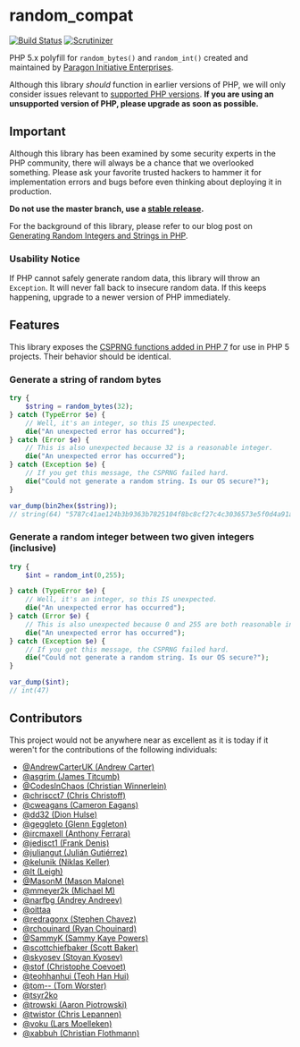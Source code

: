 # random_compat

[![Build Status](https://travis-ci.org/paragonie/random_compat.svg?branch=master)](https://travis-ci.org/paragonie/random_compat)
[![Scrutinizer](https://scrutinizer-ci.com/g/paragonie/random_compat/badges/quality-score.png?b=master)](https://scrutinizer-ci.com/g/paragonie/random_compat)

PHP 5.x polyfill for `random_bytes()` and `random_int()` created and maintained
by [Paragon Initiative Enterprises](https://paragonie.com).

Although this library *should* function in earlier versions of PHP, we will only
consider issues relevant to [supported PHP versions](https://secure.php.net/supported-versions.php).
**If you are using an unsupported version of PHP, please upgrade as soon as possible.**

## Important

Although this library has been examined by some security experts in the PHP 
community, there will always be a chance that we overlooked something. Please 
ask your favorite trusted hackers to hammer it for implementation errors and
bugs before even thinking about deploying it in production.

**Do not use the master branch, use a [stable release](https://github.com/paragonie/random_compat/releases/latest).**

For the background of this library, please refer to our blog post on 
[Generating Random Integers and Strings in PHP](https://paragonie.com/blog/2015/07/how-safely-generate-random-strings-and-integers-in-php).

### Usability Notice

If PHP cannot safely generate random data, this library will throw an `Exception`.
It will never fall back to insecure random data. If this keeps happening, upgrade
to a newer version of PHP immediately.

## Features

This library exposes the [CSPRNG functions added in PHP 7](https://secure.php.net/manual/en/ref.csprng.php)
for use in PHP 5 projects. Their behavior should be identical.

### Generate a string of random bytes

```php
try {
    $string = random_bytes(32);
} catch (TypeError $e) {
    // Well, it's an integer, so this IS unexpected.
    die("An unexpected error has occurred"); 
} catch (Error $e) {
    // This is also unexpected because 32 is a reasonable integer.
    die("An unexpected error has occurred");
} catch (Exception $e) {
    // If you get this message, the CSPRNG failed hard.
    die("Could not generate a random string. Is our OS secure?");
}

var_dump(bin2hex($string));
// string(64) "5787c41ae124b3b9363b7825104f8bc8cf27c4c3036573e5f0d4a91ad2eeac6f"
```

### Generate a random integer between two given integers (inclusive)

```php
try {
    $int = random_int(0,255);

} catch (TypeError $e) {
    // Well, it's an integer, so this IS unexpected.
    die("An unexpected error has occurred"); 
} catch (Error $e) {
    // This is also unexpected because 0 and 255 are both reasonable integers.
    die("An unexpected error has occurred");
} catch (Exception $e) {
    // If you get this message, the CSPRNG failed hard.
    die("Could not generate a random string. Is our OS secure?");
}

var_dump($int);
// int(47)
```

## Contributors

This project would not be anywhere near as excellent as it is today if it 
weren't for the contributions of the following individuals:

* [@AndrewCarterUK (Andrew Carter)](https://github.com/AndrewCarterUK)
* [@asgrim (James Titcumb)](https://github.com/asgrim)
* [@CodesInChaos (Christian Winnerlein)](https://github.com/CodesInChaos)
* [@chriscct7 (Chris Christoff)](https://github.com/chriscct7)
* [@cweagans (Cameron Eagans)](https://github.com/cweagans)
* [@dd32 (Dion Hulse)](https://github.com/dd32)
* [@geggleto (Glenn Eggleton)](https://github.com/geggleto)
* [@ircmaxell (Anthony Ferrara)](https://github.com/ircmaxell)
* [@jedisct1 (Frank Denis)](https://github.com/jedisct1)
* [@juliangut (Julián Gutiérrez)](https://github.com/juliangut)
* [@kelunik (Niklas Keller)](https://github.com/kelunik)
* [@lt (Leigh)](https://github.com/lt)
* [@MasonM (Mason Malone)](https://github.com/MasonM)
* [@mmeyer2k (Michael M)](https://mmeyer2k)
* [@narfbg (Andrey Andreev)](https://github.com/narfbg)
* [@oittaa](https://github.com/oittaa)
* [@redragonx (Stephen Chavez)](https://github.com/redragonx)
* [@rchouinard (Ryan Chouinard)](https://github.com/rchouinard)
* [@SammyK (Sammy Kaye Powers)](https://github.com/SammyK)
* [@scottchiefbaker (Scott Baker)](https://github.com/scottchiefbaker)
* [@skyosev (Stoyan Kyosev)](https://github.com/skyosev)
* [@stof (Christophe Coevoet)](https://github.com/stof)
* [@teohhanhui (Teoh Han Hui)](https://github.com/teohhanhui)
* [@tom-- (Tom Worster)](https://github.com/tom--)
* [@tsyr2ko](https://github.com/tsyr2ko)
* [@trowski (Aaron Piotrowski)](https://github.com/trowski)
* [@twistor (Chris Lepannen)](https://github.com/twistor)
* [@voku (Lars Moelleken)](https://github.com/voku)
* [@xabbuh (Christian Flothmann)](https://github.com/xabbuh)
